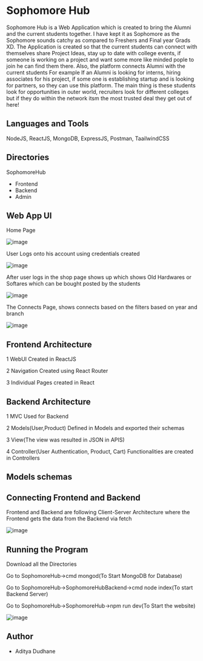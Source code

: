 # Sophomore Hub

Sophomore Hub is a Web Application which is created to bring the Alumni and the current students together. I have kept it as Sophomore as the Sophomore sounds catchy as compared to Freshers and Final year Grads XD. The Application is created so that the current students can connect with themselves share Project Ideas, stay up to date with college events, if someone is working on a project and want some more like minded pople to join he can find them there. Also, the platform connects Alumni with the current students For example If an Alumni is looking for interns, hiring associates for his project, if some one is establishing startup and is looking for partners, so they can use this platform. The main thing is these students look for opportunities in outer world, recruiters look for different colleges but if they do within the network itsm the most trusted deal they get out of here!

## Languages and Tools

NodeJS, ReactJS, MongoDB, ExpressJS, Postman, TaailwindCSS

## Directories

SophomoreHub
- Frontend 
- Backend
- Admin

## Web App UI

Home Page

![image](https://github.com/user-attachments/assets/90b3fc74-fafe-4615-83ab-bb6435979613)

User Logs onto his account using credentials created 

![image](https://github.com/user-attachments/assets/70c95023-8cf7-4668-8cfa-83e2148cd705)

After user logs in the shop page shows up which shows Old Hardwares or Softares which can be bought posted by the students

![image](https://github.com/user-attachments/assets/ae74dc02-e768-4f91-8aef-f4a5715e46ed)

The Connects Page, shows connects based on the filters based on year and branch

![image](https://github.com/user-attachments/assets/7a51020b-e763-4ddb-88d7-be84b2e7617d)

## Frontend Architecture

1 WebUI Created in ReactJS

2 Navigation Created using React Router

3 Individual Pages created in React

## Backend Architecture

1 MVC Used for Backend

2 Models(User,Product) Defined in Models and exported their schemas

3 View(The view was resulted in JSON in APIS)

4 Controller(User Authentication, Product, Cart) Functionalities are created in Controllers

## Models schemas



## Connecting Frontend and Backend

Frontend and Backend are following Client-Server Architecture where the Frontend gets the data from the Backend via fetch

![image](https://github.com/user-attachments/assets/5d33c1d0-927a-4bcf-9b6d-7bfd7a37864a)

## Running the Program

Download all the Directories

Go to SophomoreHub->cmd mongod(To Start MongoDB for Database)

Go to SophomoreHub->SophomoreHubBackend->cmd node index(To start Backend Server)

Go to SophomoreHub->SophomoreHub->npm run dev(To Start the website)

![image](https://github.com/user-attachments/assets/11b2238a-6ab9-4679-b49f-4f975b708ea3)

## Author

- Aditya Dudhane
